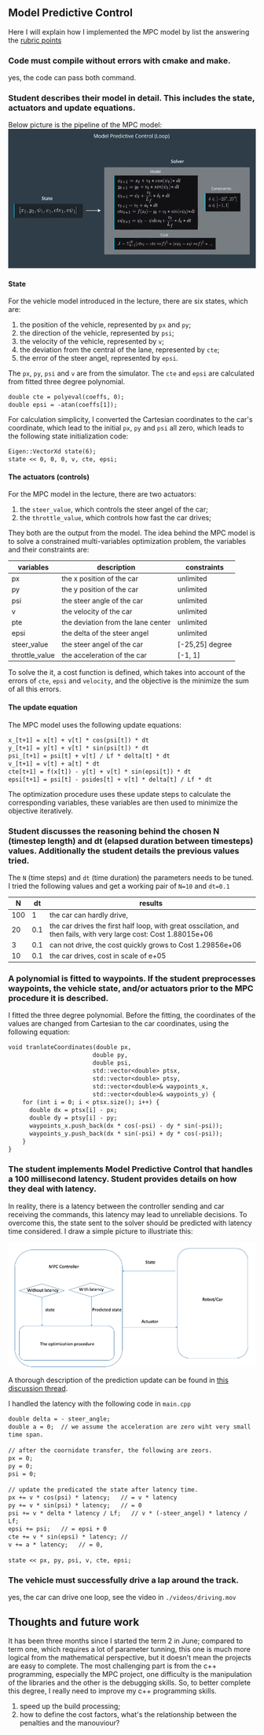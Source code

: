 ## Model Predictive Control

Here I will explain how I implemented the MPC model by list the answering the [rubric points](https://review.udacity.com/#!/rubrics/896/view)

### Code must compile without errors with cmake and make.
yes, the code can pass both command.

### Student describes their model in detail. This includes the state, actuators and update equations.

Below picture is the pipeline of the MPC model:
![mpc models](./images/mpc_pipeline.png)

#### State

For the vehicle model introduced in the lecture, there are six states, which are: 
1. the position of the vehicle, represented by `px` and `py`;
2. the direction of the vehicle, represented by `psi`;
3. the velocity of the vehicle, represented by `v`;
4. the deviation from the central of the lane, represented by `cte`;
5. the error of the steer angel, represented by `epsi`.

The `px`, `py`, `psi` and `v` are from the simulator. 
The `cte` and `epsi` are calculated from fitted three degree polynomial. 

```
double cte = polyeval(coeffs, 0);  
double epsi = -atan(coeffs[1]); 
```

For calculation simplicity, I converted the Cartesian coordinates to the car's coordinate, which lead to the initial `px`, `py` and `psi` all zero, which leads to the following state initialization code:

```
Eigen::VectorXd state(6);
state << 0, 0, 0, v, cte, epsi;
```

#### The actuators (controls)

For the MPC model in the lecture, there are two actuators: 
1. the `steer_value`, which controls the steer angel of the car;
2. the `throttle_value`, which controls how fast the car drives;

They both are the output from the model. 
The idea behind the MPC model is to solve a constrained multi-variables optimization problem, the variables and their constraints are: 

| variables  | description  |  constraints |
| ---------  | -----------  |  ----------- |
| px  | the x position of the car  |  unlimited |
| py  | the y position of the car  |  unlimited |
| psi  | the steer angle of the car  |  unlimited |
| v  | the velocity of the car  |  unlimited |
| pte  | the deviation from the lane center  |  unlimited |
| epsi  | the delta of the steer angel  |  unlimited |
| steer_value  | the steer angel of the car  |  [-25,25] degree |
| throttle_value  | the acceleration of the car  |  [-1, 1] |

To solve the it, a cost function is defined, which takes into account of the errors of `cte`, `epsi` and `velocity`, and the objective is the minimize the sum of all this errors. 

#### The update equation

The MPC model uses the following update equations:
```
x_[t+1] = x[t] + v[t] * cos(psi[t]) * dt
y_[t+1] = y[t] + v[t] * sin(psi[t]) * dt
psi_[t+1] = psi[t] + v[t] / Lf * delta[t] * dt
v_[t+1] = v[t] + a[t] * dt
cte[t+1] = f(x[t]) - y[t] + v[t] * sin(epsi[t]) * dt
epsi[t+1] = psi[t] - psides[t] + v[t] * delta[t] / Lf * dt
```

The optimization procedure uses these update steps to calculate the corresponding variables, these variables are then used to minimize the objective iteratively. 


### Student discusses the reasoning behind the chosen N (timestep length) and dt (elapsed duration between timesteps) values. Additionally the student details the previous values tried.

The `N` (time steps) and `dt` (time duration) the parameters needs to be tuned. I tried the following values and get a working pair of `N=10` and `dt=0.1`

| N| dt| results|
| --------- | ---------- | -------- |
| 100 | 1 | the car can hardly drive, |
| 20 | 0.1 | the car drives the first half loop, with great osscilation, and then fails, with very large cost: Cost 1.88015e+06  |
| 3 | 0.1 | can not drive, the cost quickly grows to Cost 1.29856e+06 |
| 10 | 0.1 | the car drives, cost in scale of e+05|

<!--
~~The `N` (time steps) and `dt` (time duration) together determines the cars control span (the value of N*dt), if it's too large, the environment surrounding the car may change a lot, leads to unreliable decision; while if they are two small, a lot of computation required, which may not necessary. in the project, I choosed `N=10` and `dt=0.1`, every~~
-->


### A polynomial is fitted to waypoints. If the student preprocesses waypoints, the vehicle state, and/or actuators prior to the MPC procedure it is described.

I fitted the three degree polynomial. Before the fitting, the coordinates of the values are changed from Cartesian to the car coordinates, using the following equation:

```
void tranlateCoordinates(double px, 
                        double py, 
                        double psi,
                        std::vector<double> ptsx,
                        std::vector<double> ptsy,
                        std::vector<double>& waypoints_x,
                        std::vector<double>& waypoints_y) {
    for (int i = 0; i < ptsx.size(); i++) {
      double dx = ptsx[i] - px;
      double dy = ptsy[i] - py;
      waypoints_x.push_back(dx * cos(-psi) - dy * sin(-psi));
      waypoints_y.push_back(dx * sin(-psi) + dy * cos(-psi));
    }  
}
```


### The student implements Model Predictive Control that handles a 100 millisecond latency. Student provides details on how they deal with latency.

In reality, there is a latency between the controller sending and car receiving the commands, this latency may lead to unreliable decisions. To overcome this, the state sent to the solver should be predicted with latency time considered. I draw a simple picture to illustriate this: 

![considering latency](./images/latency_explained.png)

A thorough description of the prediction update can be found in [this discussion thread](https://discussions.udacity.com/t/how-to-incorporate-latency-into-the-model/257391/63).

I handled the latency with the following code in `main.cpp`

```
double delta = - steer_angle;
double a = 0;  // we assume the acceleration are zero wiht very small time span. 

// after the coornidate transfer, the following are zeors.
px = 0;
py = 0;
psi = 0;

// update the predicated the state after latency time. 
px += v * cos(psi) * latency;   // = v * latency
py += v * sin(psi) * latency;   // = 0
psi += v * delta * latency / Lf;   // v * (-steer_angel) * latency / Lf;
epsi += psi;   // = epsi + 0
cte += v * sin(epsi) * latency; //
v += a * latency;   // = 0,

state << px, py, psi, v, cte, epsi;

```


### The vehicle must successfully drive a lap around the track.

yes, the car can drive one loop, see the video in `./videos/driving.mov`

## Thoughts and future work
It has been three months since I started the term 2 in June; compared to term one, which requires a lot of parameter tunning, this one is much more logical from the mathematical perspective, but it doesn't mean the projects are easy to complete. The most challenging part is from the c++ programming, especially the MPC project, one difficulty is the manipulation of the libraries and the other is the debugging skills. So, to better complete this degree, I really need to improve my c++ programming skills. 


1. speed up the build processing;
2. how to define the cost factors, what's the relationship between the penalties and the manouviour? 
